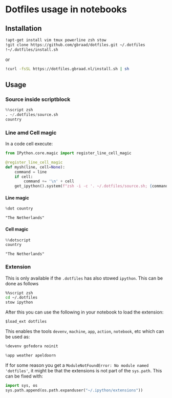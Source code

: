 Dotfiles usage in notebooks
===========================

## Installation

```bash
!apt-get install vim tmux powerline zsh stow
!git clone https://github.com/gbraad/dotfiles.git ~/.dotfiles
!~/.dotfiles/install.sh
```

or

```bash
!curl -fsSL https://dotfiles.gbraad.nl/install.sh | sh
```


## Usage

### Source inside scriptblock
```python
%%script zsh
. ~/.dotfiles/source.sh
country
```


### Line amd Cell magic

In a code cell execute:
```python
from IPython.core.magic import register_line_cell_magic

@register_line_cell_magic
def mysh(line, cell=None):
    command = line
    if cell:
        command += '\n' + cell
    get_ipython().system(f"zsh -i -c '. ~/.dotfiles/source.sh; {command}'")
```

#### Line magic
```python
%dot country
```

    "The Netherlands"

#### Cell magic

```python
%%dotscript
country
```

    "The Netherlands"

### Extension

This is only available if the `.dotfiles` has also stowed `ipython`. This can be done as follows
```bash
%%script zsh
cd ~/.dotfiles
stow ipython
```

After this you can use the following in your notebook to load the extension:
```python
$load_ext dotfiles
```

This enables the tools `devenv`, `machine`, `app`, `action`, `notebook`, etc which can be used as:

```python
%devenv gofedora noinit
```

```python
%app weather apeldoorn
```

If for some reason you get a `ModuleNotFoundError: No module named 'dotfiles'`, it might be that the extensions is not part of the `sys.path`. This can be fixed with:

```python
import sys, os
sys.path.append(os.path.expanduser("~/.ipython/extensions"))
```
